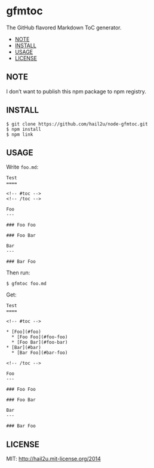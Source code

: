 gfmtoc
======

The GitHub flavored Markdown ToC generator.

<!-- #toc -->

* [NOTE](#note)
* [INSTALL](#install)
* [USAGE](#usage)
* [LICENSE](#license)

<!-- /toc -->


NOTE
----

I don’t want to publish this npm package to npm registry.


INSTALL
-------

    $ git clone https://github.com/hail2u/node-gfmtoc.git
    $ npm install
    $ npm link


USAGE
-----

Write `foo.md`:

    Test
    ====
    
    <!-- #toc -->
    <!-- /toc -->
    
    Foo
    ---
    
    ### Foo Foo
    
    ### Foo Bar
    
    Bar
    ---
    
    ### Bar Foo

Then run:

    $ gfmtoc foo.md

Get:

    Test
    ====
    
    <!-- #toc -->
    
    * [Foo](#foo)
      * [Foo Foo](#foo-foo)
      * [Foo Bar](#foo-bar)
    * [Bar](#bar)
      * [Bar Foo](#bar-foo)
    
    <!-- /toc -->
    
    Foo
    ---
    
    ### Foo Foo
    
    ### Foo Bar
    
    Bar
    ---
    
    ### Bar Foo


LICENSE
-------

MIT: http://hail2u.mit-license.org/2014
